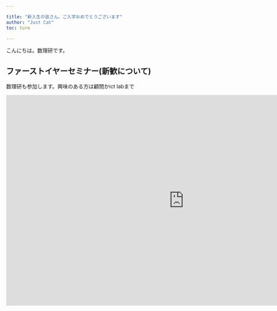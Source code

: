 ```yaml
---

title: "新入生の皆さん。ご入学おめでとうございます"
author: "Just Cat"
toc: ture

---
```


こんにちは。数理研です。

## ファーストイヤーセミナー(新歓について)

数理研も参加します。興味のある方は顧問かict labまで

<div class="g-slide">
<iframe src="https://docs.google.com/presentation/d/e/2PACX-1vTJw_ebopP6q79oaI6FZ99opGMiBg0AG4MQWNaWK-tFDOEoUBKaTQ8-hMVxwqfjBg/embed?start=false&loop=false&delayms=3000" frameborder="0" width="960" height="569" allowfullscreen="true" mozallowfullscreen="true" webkitallowfullscreen="true"></iframe>
</div>
